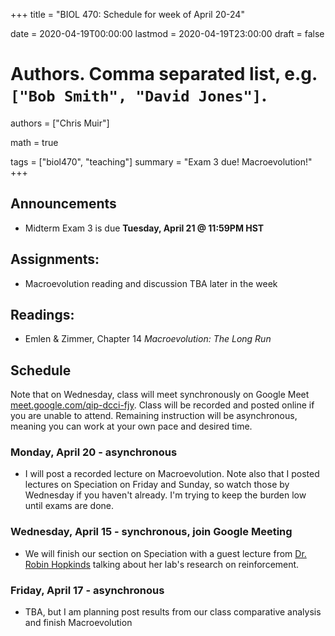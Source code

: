 +++
title = "BIOL 470: Schedule for week of April 20-24"

date = 2020-04-19T00:00:00
lastmod = 2020-04-19T23:00:00
draft = false

# Authors. Comma separated list, e.g. `["Bob Smith", "David Jones"]`.
authors = ["Chris Muir"]

math = true

tags = ["biol470", "teaching"]
summary = "Exam 3 due! Macroevolution!"
+++

## Announcements

* Midterm Exam 3 is due **Tuesday, April 21 @ 11:59PM HST**

## Assignments:

* Macroevolution reading and discussion TBA later in the week

## Readings:

* Emlen & Zimmer, Chapter 14 *Macroevolution: The Long Run*

## Schedule

Note that on Wednesday, class will meet synchronously on Google Meet [meet.google.com/qip-dcci-fjy](https://meet.google.com/qip-dcci-fjy). Class will be recorded and posted online if you are unable to attend. Remaining instruction will be asynchronous, meaning you can work at your own pace and desired time.

### Monday, April 20 - asynchronous

* I will post a recorded lecture on Macroevolution. Note also that I posted lectures on Speciation on Friday and Sunday, so watch those by Wednesday if you haven't already. I'm trying to keep the burden low until exams are done.

### Wednesday, April 15 - synchronous, join Google Meeting

* We will finish our section on Speciation with a guest lecture from [Dr. Robin Hopkinds](http://hopkins-lab.org/) talking about her lab's research on reinforcement.

### Friday, April 17 - asynchronous

* TBA, but I am planning post results from our class comparative analysis and finish Macroevolution